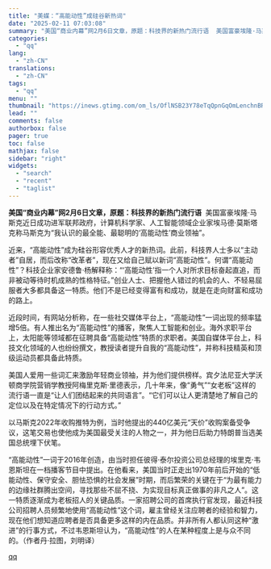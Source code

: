 ```yaml
---
title: "美媒：“高能动性”成硅谷新热词"
date: "2025-02-11 07:03:08"
summary: "美国“商业内幕”网2月6日文章，原题：科技界的新热门流行语  美国富豪埃隆·马斯克近日成功进军联邦政..."
categories:
  - "qq"
lang:
  - "zh-CN"
translations:
  - "zh-CN"
tags:
  - "qq"
menu: ""
thumbnail: "https://inews.gtimg.com/om_ls/OflNSB23Y78eTqQpnGqOmLenchnBRa9APH_FpGT69a6wEAA_640360/0"
lead: ""
comments: false
authorbox: false
pager: true
toc: false
mathjax: false
sidebar: "right"
widgets:
  - "search"
  - "recent"
  - "taglist"
---
```


**美国“商业内幕”网2月6日文章，原题：科技界的新热门流行语**  美国富豪埃隆·马斯克近日成功进军联邦政府，计算机科学家、人工智能领域企业家埃马德·莫斯塔克称马斯克为“我认识的最全能、最聪明的‘高能动性’商业领袖”。

近来，“高能动性”成为硅谷形容优秀人才的新热词。此前，科技界人士多以“主动者”自居，而后改称“改革者”，现在又给自己赋以新词“高能动性”。何谓“高能动性”？科技企业家安德鲁·杨解释称：“‘高能动性’指一个人对所求目标奋起直追，而非被动等待时机成熟的性格特征。”创业人士、把握他人错过的机会的人、不轻易屈服者大多都具备这一特质。他们不是已经变得富有和成功，就是在走向财富和成功的路上。

近段时间，有网站分析称，在一些社交媒体平台上，“高能动性”一词出现的频率猛增5倍。有人推出名为“高能动性”的播客，聚焦人工智能和创业。海外求职平台上，太阳能等领域都在征聘具备“高能动性”特质的求职者。美国自媒体平台上，科技文化领域的人也纷纷撰文，教授读者提升自我的“高能动性”，并称科技精英和顶级运动员都具备此特质。

美国人爱用一些词汇来激励年轻商业领袖，并为他们提供榜样。宾夕法尼亚大学沃顿商学院营销学教授阿梅里克斯·里德表示，几十年来，像“勇气”“女老板”这样的流行语一直是“让人们团结起来的共同语言”。“它们可以让人更清楚地了解自己的定位以及在特定情况下的行动方式。”

以马斯克2022年收购推特为例，当时他提出的440亿美元“天价”收购案备受争议，这笔交易也使他成为美国最受关注的人物之一，并为他日后助力特朗普当选美国总统埋下伏笔。

“高能动性”一词于2016年创造，由当时担任彼得·泰尔投资公司总经理的埃里克·韦恩斯坦在一档播客节目中提出。在他看来，美国当时正走出1970年前后开始的“低能动性、保守安全、胆怯恐惧的社会发展”时期，而后繁荣的关键在于“为最有能力的边缘社群腾出空间，寻找那些不屈不挠、为实现目标真正做事的非凡之人”。这一特质逐渐成为老板招人的关键品质。一家招聘公司的首席执行官发现，最近科技公司招聘人员频繁地使用“高能动性”这个词，雇主曾经关注应聘者的经验和智力，现在他们想知道应聘者是否具备更多这样的内在品质。并非所有人都认同这种“激进”的行事方式，不过韦恩斯坦认为，“高能动性”的人在某种程度上是与众不同的。（作者丹·拉图，刘明译）

[qq](https://new.qq.com/rain/a/20250211A013JG00)
